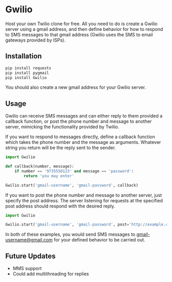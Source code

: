 Gwilio
======

Host your own Twilio clone for free.  All you need to do is create a Gwilio server using a gmail address, and then define behavior for how to respond to SMS messages to that gmail address (Gwilio uses the SMS to email gateways provided by ISPs).

Installation
------------

``` bash
pip install requests
pip install pygmail
pip install Gwilio
```

You should also create a new gmail address for your Gwilio server.

Usage
-----

Gwilio can receive SMS messages and can either reply to them provided a callback function, or post the phone number and message to another server, mimicking the functionality provided by Twilio.

If you want to respond to messages directly, define a callback function which takes the phone number and the message as arguments.  Whatever string you return will be the reply sent to the sender.

``` python
import Gwilio

def callback(number, message):
	if number == '9735550123' and message == 'password':
		return 'you may enter'

Gwilio.start('gmail-username', 'gmail-password', callback)
```

If you want to post the phone number and message to another server, just specify the post address.  The server listening for requests at the specified post address should respond with the desired reply.

``` python
import Gwilio

Gwilio.start('gmail-username', 'gmail-password', post='http://example.com/post-endpoint')
```

In both of these examples, you would send SMS messages to gmail-username@gmail.com for your defined behavior to be carried out.

Future Updates
--------------

* MMS support
* Could add multithreading for replies
